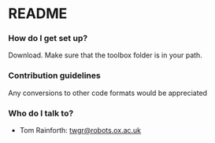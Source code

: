 # README #

### How do I get set up? ###

Download.  Make sure that the toolbox folder is in your path.

### Contribution guidelines ###

Any conversions to other code formats would be appreciated

### Who do I talk to? ###

* Tom Rainforth: twgr@robots.ox.ac.uk